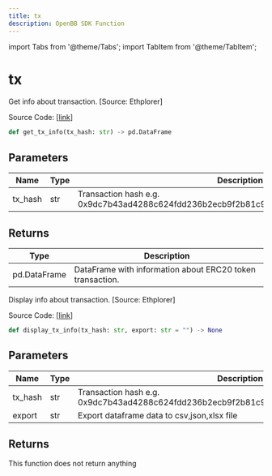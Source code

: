```yaml
---
title: tx
description: OpenBB SDK Function
---
```


import Tabs from '@theme/Tabs';
import TabItem from '@theme/TabItem';

# tx

<Tabs>
<TabItem value="model" label="Model" default>

Get info about transaction. [Source: Ethplorer]

Source Code: [[link](https://github.com/OpenBB-finance/OpenBBTerminal/tree/main/openbb_terminal/cryptocurrency/onchain/ethplorer_model.py#L444)]

```python
def get_tx_info(tx_hash: str) -> pd.DataFrame
```
## Parameters

| Name | Type | Description | Default | Optional |
| ---- | ---- | ----------- | ------- | -------- |
| tx_hash | str | Transaction hash e.g. 0x9dc7b43ad4288c624fdd236b2ecb9f2b81c93e706b2ffd1d19b112c1df7849e6 | None | False |

## Returns

| Type | Description |
| ---- | ----------- |
| pd.DataFrame | DataFrame with information about ERC20 token transaction. |



</TabItem>
<TabItem value="view" label="View">

Display info about transaction. [Source: Ethplorer]

Source Code: [[link](https://github.com/OpenBB-finance/OpenBBTerminal/tree/main/openbb_terminal/cryptocurrency/onchain/ethplorer_view.py#L249)]

```python
def display_tx_info(tx_hash: str, export: str = "") -> None
```
## Parameters

| Name | Type | Description | Default | Optional |
| ---- | ---- | ----------- | ------- | -------- |
| tx_hash | str | Transaction hash e.g. 0x9dc7b43ad4288c624fdd236b2ecb9f2b81c93e706b2ffd1d19b112c1df7849e6 | None | False |
| export | str | Export dataframe data to csv,json,xlsx file |  | True |

## Returns

This function does not return anything



</TabItem>
</Tabs>